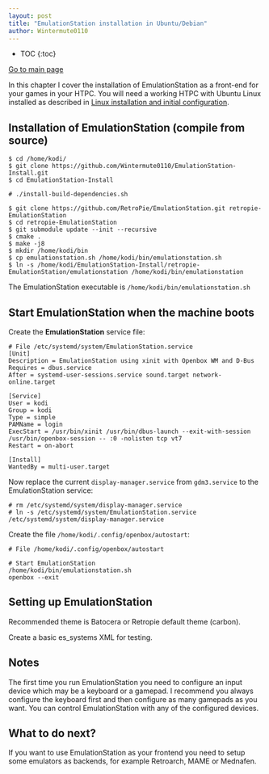 ```yaml
---
layout: post
title: "EmulationStation installation in Ubuntu/Debian"
author: Wintermute0110
---
```


- TOC
{:toc}

[Go to main page](../)

In this chapter I cover the installation of EmulationStation as a front-end for your games in your HTPC. You will need a working HTPC with Ubuntu Linux installed as described in [Linux installation and initial configuration](./LKESG/Linux-installation-and-configuration).

## Installation of EmulationStation (compile from source)

```
$ cd /home/kodi/
$ git clone https://github.com/Wintermute0110/EmulationStation-Install.git
$ cd EmulationStation-Install
```

```
# ./install-build-dependencies.sh
```

```
$ git clone https://github.com/RetroPie/EmulationStation.git retropie-EmulationStation
$ cd retropie-EmulationStation
$ git submodule update --init --recursive
$ cmake .
$ make -j8
$ mkdir /home/kodi/bin
$ cp emulationstation.sh /home/kodi/bin/emulationstation.sh
$ ln -s /home/kodi/EmulationStation-Install/retropie-EmulationStation/emulationstation /home/kodi/bin/emulationstation
```

The EmulationStation executable is `/home/kodi/bin/emulationstation.sh`

## Start EmulationStation when the machine boots

Create the **EmulationStation** service file:

```
# File /etc/systemd/system/EmulationStation.service
[Unit]
Description = EmulationStation using xinit with Openbox WM and D-Bus
Requires = dbus.service
After = systemd-user-sessions.service sound.target network-online.target

[Service]
User = kodi
Group = kodi
Type = simple
PAMName = login
ExecStart = /usr/bin/xinit /usr/bin/dbus-launch --exit-with-session /usr/bin/openbox-session -- :0 -nolisten tcp vt7
Restart = on-abort

[Install]
WantedBy = multi-user.target
```

Now replace the current `display-manager.service` from `gdm3.service` to the EmulationStation service:

```
# rm /etc/systemd/system/display-manager.service
# ln -s /etc/systemd/system/EmulationStation.service /etc/systemd/system/display-manager.service
```

Create the file `/home/kodi/.config/openbox/autostart`:

```
# File /home/kodi/.config/openbox/autostart

# Start EmulationStation
/home/kodi/bin/emulationstation.sh
openbox --exit
```

## Setting up EmulationStation

Recommended theme is Batocera or Retropie default theme (carbon).

Create a basic es_systems XML for testing.

## Notes

The first time you run EmulationStation you need to configure an input device which may be a keyboard or a gamepad. I recommend you always configure the keyboard first and then configure as many gamepads as you want. You can control EmulationStation with any of the configured devices.

## What to do next?

If you want to use EmulationStation as your frontend you need to setup some emulators as backends, for example Retroarch, MAME or Mednafen.
